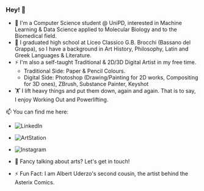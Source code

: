 ### Hey! 👋

- 🌱 I'm a Computer Science student @ UniPD, interested in Machine Learning & Data Science applied to Molecular Biology and to the Biomedical field.
- 💬 I graduated high school at Liceo Classico G.B. Brocchi (Bassano del Grappa), so I have a background in Art History, Philosophy, Latin and Greek Languages & Literature.
- ⚡ I'm also a self-taught Traditional & 2D/3D Digital Artist in my free time. 
    - Traditional Side: Paper & Pencil Colours.
    - Digital Side: Photoshop (Drawing/Painting for 2D works, Compositing for 3D ones), ZBrush, Substance Painter, Keyshot 
- 🏋️ I lift heavy things and put them down, again and again. That is to say, I enjoy Working Out and Powerlifting.


📫 You can find me here:
- ![LinkedIn](https://www.linkedin.com/in/marcouderzo/)
- ![ArtStation](www.artstation.com/marcouderzo)
- ![Instagram](www.instagram.com/marcouderzo)

- 💬 Fancy talking about arts? Let's get in touch!

- ⚡ Fun Fact: I am Albert Uderzo's second cousin, the artist behind the Asterix Comics.


<!--
**marcouderzo/marcouderzo** is a ✨ _special_ ✨ repository because its `README.md` (this file) appears on your GitHub profile.

Here are some ideas to get you started:

- 🔭 I’m currently working on ...
- 🌱 I’m currently learning ...
- 👯 I’m looking to collaborate on ...
- 🤔 I’m looking for help with ...
- 💬 Ask me about ...
- 📫 How to reach me: ...
- 😄 Pronouns: ...
- ⚡ Fun fact: ...
-->
